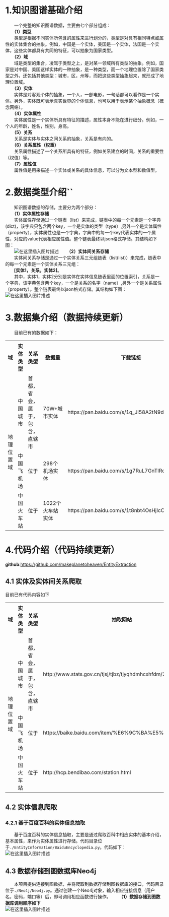 # 1.知识图谱基础介绍
　　一个完整的知识图谱数据，主要由七个部分组成：\
　　**（1）类型**\
　　类型是根据不同实体所包含的属性来进行划分的，类型是对具有相同特点或属性的实体集合的抽象。例如，中国是一个实体，美国是一个实体，法国是一个实体，这些实体都具有共同的特征，可以抽象为国家类型。\
　　**（2）域**\
　　域是类型的集合，凌驾于类型之上，是对某一领域所有类型的抽象。例如，国家是对中国、美国这样实体的一种抽象，是一种类型，而一个地理位置除了国家类型之外，还包括其他类型：城市，区，州等，而把这些类型抽象起来，就形成了地理位置域。\
　　**（3）实体**\
　　实体是对客观个体的抽象，一个人，一部电影，一句话都可以看作是一个实体。另外，实体既可表示真实世界的个体信息，也可以用于表示某个抽象概念（概念网络）。\
　　**（4）实体属性**\
　　实体属性是一个实体所具有特征的描述，属性本身不能在进行细分。例如，一个人的年龄，姓名，性别，身高。\
　　**（5）关系**\
　　关系是实体与实体之间关系的抽象，关系是有向的。\
　　**（6）关系属性（权重）**\
　　关系属性描述了一个关系所具有的特征，例如关系建立的时间，关系的重要性（权值）等。\
　　**（7）属性值**\
　　属性值是用来描述一个实体或关系的具体信息，可以分为文本型和数值型。
# 2.数据类型介绍``
　　知识图谱数据的存储，主要分为两个部分：\
　　**（1）实体属性存储**\
　　实体属性存储通过一个链表（list）来完成，链表中的每一个元素是一个字典(dict)，该字典只包含两个key，一个是实体的类型（type）,另外一个是实体属性（property），实体属性也是一个字典，字典中的每一个key代表实体的一个属性，对应的value代表相应属性值。整个链表最终以json格式存储。其结构如下图：\
　　![在这里插入图片描述](https://img-blog.csdnimg.cn/2019042416274737.?x-oss-process=image/watermark,type_ZmFuZ3poZW5naGVpdGk,shadow_10,text_aHR0cHM6Ly9ibG9nLmNzZG4ubmV0L3FxXzI4Mzg1NTM1,size_16,color_FFFFFF,t_70)
　　**（2）实体间关系存储**\
　　实体间关系存储是通过一个实体关系三元组链表（list(list)）来完成，链表中的每一个元素是一个实体关系三元组：\
　　**[实体1，关系，实体2]**。\
　　其中，实体1，实体2分别是实体在实体信息链表里面的位置索引，关系是一个字典，该字典包含两个key，一个是关系的名字（name）,另外一个是关系属性（property）。整个链表最终以json格式存储。其结构如下图：\
![在这里插入图片描述](https://img-blog.csdnimg.cn/20190424163056538.)
# 3.数据集介绍（数据持续更新）
　　目前已有的数据如下：
<table>
    <tr>
        <th>域</th>
        <th>实体类型</th>
        <th>关系类型</th>
        <th>数据量</th>
        <th>下载链接</th>
        <th>提取码</th>
   </tr>
    <tr>
        <td rowspan='3'>地理位置域</td>
        <td>中国城市</td>
        <td>首都，省会，属于，包含，直辖市</td>
        <td>70W+城市实体</td>
        <td><a> https://pan.baidu.com/s/1q_Ji58A2tN9dtY3tg4Be_w </a></td>
        <td>9isc</td>
    </tr>
    <tr>
        <td>中国飞机场</td>
        <td>位于</td>
        <td>298个机场实体</td>
        <td><a> https://pan.baidu.com/s/1g7RuL7GnTIRcqorn9tjVMg </a></td>
        <td>gy7f</td>
    </tr>
    <tr>
        <td>中国火车站</td>
        <td>位于</td>
        <td>1022个火车站实体</td>
        <td><a> https://pan.baidu.com/s/1t8nbt4OsHjIcCq8o7BCOhA</a> </td>
        <td>jrm2</td>
    </tr>
</table>

# 4.代码介绍（代码持续更新）
**github**:https://github.com/makeplanetoheaven/EntityExtraction
## 4.1 实体及实体间关系爬取
目前已有代码内容如下
<table>
    <tr>
        <th>域</th>
        <th>实体类型</th>
        <th>关系类型</th>
        <th>抽取网站</th>
        <th>代码位置</th>
        <th>调用位置</th>
   </tr>
    <tr>
        <td rowspan='3'>地理位置域</td>
        <td>中国城市</td>
        <td>首都，省会，属于，包含，直辖市</td>
        <td><a>http://www.stats.gov.cn/tjsj/tjbz/tjyqhdmhcxhfdm/2018/</a></td>
        <td>./EntityRelation/GeographicalDomain/China/CityCrawler</td>
        <td>./Debug</td>
    </tr>
    <tr>
        <td>中国飞机场</td>
        <td>位于</td>
        <td><a>https://baike.baidu.com/item/%E6%9C%BA%E5%9C%BA/74273</a></td>
        <td>./EntityRelation/GeographicalDomain/China/AirportCrawler</td>
        <td>./Debug</td>
    </tr>
    <tr>
        <td>中国火车站</td>
        <td>位于</td>
        <td><a>http://hcp.bendibao.com/station.html</a></td>
        <td>./EntityRelation/GeographicalDomain/China/TrainStationCrawle </td>
        <td>./Debug</td>
    </tr>
</table>

## 4.2 实体信息爬取
### 4.2.1 基于百度百科的实体信息抽取
　　基于百度百科的实体信息抽取，主要是通过爬取百科中相应实体的基本介绍，基本属性，来作为实体属性进行存储。代码目录位于`./EntityInformation/BaiduEncyclopedia.py`。代码如下：\
![在这里插入图片描述](https://img-blog.csdnimg.cn/20190424165354559.?x-oss-process=image/watermark,type_ZmFuZ3poZW5naGVpdGk,shadow_10,text_aHR0cHM6Ly9ibG9nLmNzZG4ubmV0L3FxXzI4Mzg1NTM1,size_16,color_FFFFFF,t_70)
## 4.3 数据存储到图数据库Neo4j
　　本项目提供连接到图数据，并将爬取到数据存储到图数据库的接口，代码目录位于`./Neo4j/Neo4j.py`。通过创建一个Neo4j对象，输入相应链接信息（用户名，密码，端口等）后，即可调用相应函数进行操作。
　　**（1）数据存储到图数据库调用顺序如下**\
![在这里插入图片描述](https://img-blog.csdnimg.cn/20190424170209685.)